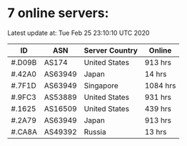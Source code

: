 # 7 online servers:

Latest update at: Tue Feb 25 23:10:10 UTC 2020

| ID | ASN | Server Country | Online |
| -- | --- | -------------- | ------ |
| #.D09B | AS174 | United States | 913 hrs |
| #.42A0 | AS63949 | Japan | 14 hrs |
| #.7F1D | AS63949 | Singapore | 1084 hrs |
| #.9FC3 | AS53889 | United States | 931 hrs |
| #.1625 | AS16509 | United States | 439 hrs |
| #.2A79 | AS63949 | Japan | 913 hrs |
| #.CA8A | AS49392 | Russia | 13 hrs |

